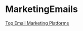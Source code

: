 # MarketingEmails

[Top Email Marketing Platforms](https://siftery.com/categories/email-marketing/email-marketing-platforms)
